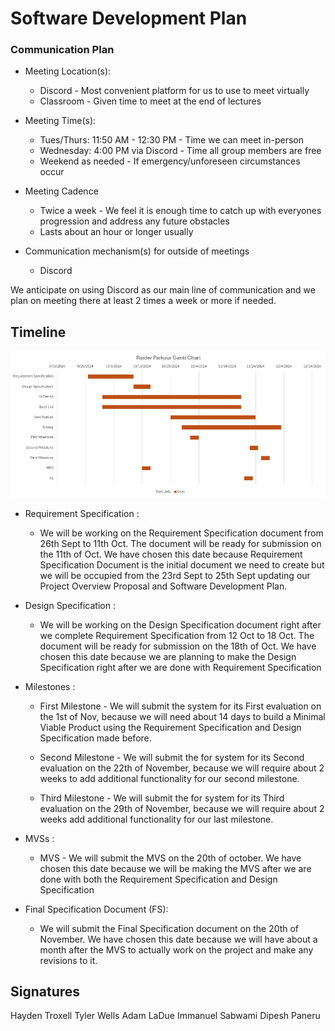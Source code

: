 # Software Development Plan

### Communication Plan
* Meeting Location(s):
  - Discord - Most convenient platform for us to use to meet virtually
  - Classroom - Given time to meet at the end of lectures
* Meeting Time(s):
  - Tues/Thurs: 11:50 AM - 12:30 PM - Time we can meet in-person
  - Wednesday: 4:00 PM via Discord - Time all group members are free
  - Weekend as needed - If emergency/unforeseen circumstances occur 
* Meeting Cadence
  - Twice a week - We feel it is enough time to catch up with everyones progression and address any future obstacles
  - Lasts about an hour or longer usually 

* Communication mechanism(s) for outside of meetings
  - Discord

We anticipate on using Discord as our main line of communication and we plan on meeting there at least 2 times a week or more if needed.

## Timeline


![gantt](../assets/Gannt-Chart2.0.png)

  

  * Requirement Specification : 
    - We will be working on the Requirement Specification document from 26th Sept to 11th Oct. The document will be ready for submission on the 11th of Oct. We have chosen this date because Requirement Specification Document is the initial document we need to create but we will be occupied from the 23rd Sept to 25th Sept updating our Project Overview Proposal and Software Development Plan. 

  * Design Specification : 
    -  We will be working on the Design Specification document right after we complete Requirement Specification from 12 Oct to 18 Oct. The document will be ready for submission on the 18th of Oct. We have chosen this date because we are planning to make the Design Specification right after we are done with Requirement Specification

  * Milestones : 
    - First Milestone - We will submit the system for its First evaluation on the 1st of Nov, because we will need about 14 days to build a Minimal Viable Product using the Requirement Specification and Design Specification made before.

    - Second Milestone - We will submit the for system for its Second evaluation on the 22th of November, because we will require about 2 weeks to add additional functionality for our second milestone.

    - Third Milestone - We will submit the for system for its Third evaluation on the 29th of November, because we will require about 2 weeks add additional functionality for our last milestone.

  * MVSs :
    - MVS - We will submit the MVS on the 20th of october. We have chosen this date because we will be making the MVS after we are done with both the Requirement Specification and Design Specification
   
  * Final Specification Document (FS):
    - We will submit the Final Specification document on the 20th of November. We have chosen this date because we will have about a month after the MVS to actually work on the project and make any revisions to it.
  
  
  

## Signatures
Hayden Troxell
Tyler Wells
Adam LaDue
Immanuel Sabwami
Dipesh Paneru
